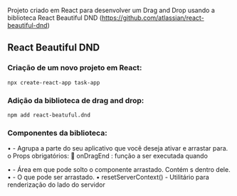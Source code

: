 Projeto criado em React para desenvolver um Drag and Drop usando a biblioteca React Beautiful DND (https://github.com/atlassian/react-beautiful-dnd)

## React Beautiful DND

### Criação de um novo projeto em React:
`npx create-react-app task-app`

### Adição da biblioteca de drag and drop:
`npm add react-beatuful.dnd`

### Componentes da biblioteca:
•	<DragDropContext /> - Agrupa a parte do seu aplicativo que você deseja ativar e arrastar para.
o	Props obrigatórios:
	onDragEnd : função a ser executada quando 

•	<Droppable /> - Área em que pode solto o componente arrastado. Contém <Draggable /> s dentro dele. 
•	<Draggable /> - O que pode ser arrastado.
•	resetServerContext() - Utilitário para renderização do lado do servidor



